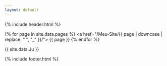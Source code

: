 ```yaml
---
layout: default
---
```


{% include header.html %}

{% for page in site.data.pages %}
  <a href="/Meu-Site/{{ page | downcase | replace: " ", "_" }}/"> {{ page }} </a>
{% endfor %}

{{ site.data.Ju }}

{% include footer.html %}

